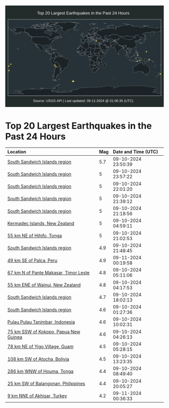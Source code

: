 ![Map](./map.png)

# Top 20 Largest Earthquakes in the Past 24 Hours

| Location | Mag | Date and Time (UTC) |
|:---|:---|:---|
| [South Sandwich Islands region](https://earthquake.usgs.gov/earthquakes/eventpage/us7000ncz6) | 5.7 | 09-10-2024 23:50:39 |
| [South Sandwich Islands region](https://earthquake.usgs.gov/earthquakes/eventpage/us7000ncz7) | 5 | 09-10-2024 23:57:22 |
| [South Sandwich Islands region](https://earthquake.usgs.gov/earthquakes/eventpage/us7000ncyh) | 5 | 09-10-2024 22:01:20 |
| [South Sandwich Islands region](https://earthquake.usgs.gov/earthquakes/eventpage/us7000ncy8) | 5 | 09-10-2024 21:39:12 |
| [South Sandwich Islands region](https://earthquake.usgs.gov/earthquakes/eventpage/us7000ncy0) | 5 | 09-10-2024 21:18:56 |
| [Kermadec Islands, New Zealand](https://earthquake.usgs.gov/earthquakes/eventpage/us6000nqtr) | 5 | 09-10-2024 04:59:11 |
| [55 km NE of Hihifo, Tonga](https://earthquake.usgs.gov/earthquakes/eventpage/us7000ncxz) | 5 | 09-10-2024 21:02:53 |
| [South Sandwich Islands region](https://earthquake.usgs.gov/earthquakes/eventpage/us7000ncyc) | 4.9 | 09-10-2024 21:48:45 |
| [49 km SE of Palca, Peru](https://earthquake.usgs.gov/earthquakes/eventpage/us7000nczl) | 4.9 | 09-11-2024 00:19:58 |
| [67 km N of Pante Makasar, Timor Leste](https://earthquake.usgs.gov/earthquakes/eventpage/us6000nqtv) | 4.8 | 09-10-2024 05:11:06 |
| [55 km ENE of Wainui, New Zealand](https://earthquake.usgs.gov/earthquakes/eventpage/us6000nqtf) | 4.8 | 09-10-2024 04:17:53 |
| [South Sandwich Islands region](https://earthquake.usgs.gov/earthquakes/eventpage/us7000ncvw) | 4.7 | 09-10-2024 18:02:13 |
| [South Sandwich Islands region](https://earthquake.usgs.gov/earthquakes/eventpage/us6000nquj) | 4.6 | 09-10-2024 01:27:36 |
| [Pulau Pulau Tanimbar, Indonesia](https://earthquake.usgs.gov/earthquakes/eventpage/us6000nqur) | 4.6 | 09-10-2024 10:02:31 |
| [75 km SSW of Kokopo, Papua New Guinea](https://earthquake.usgs.gov/earthquakes/eventpage/us6000nqti) | 4.6 | 09-10-2024 04:26:13 |
| [78 km NE of Yigo Village, Guam](https://earthquake.usgs.gov/earthquakes/eventpage/us6000nqvb) | 4.5 | 09-10-2024 05:28:15 |
| [108 km SW of Atocha, Bolivia](https://earthquake.usgs.gov/earthquakes/eventpage/usa000p76t) | 4.5 | 09-10-2024 13:23:35 |
| [286 km WNW of Houma, Tonga](https://earthquake.usgs.gov/earthquakes/eventpage/us6000nqul) | 4.4 | 09-10-2024 08:49:40 |
| [25 km SW of Balangonan, Philippines](https://earthquake.usgs.gov/earthquakes/eventpage/us7000ncx9) | 4.4 | 09-10-2024 20:05:27 |
| [9 km NNE of Akhisar, Turkey](https://earthquake.usgs.gov/earthquakes/eventpage/us7000nczt) | 4.2 | 09-11-2024 00:36:33 |
